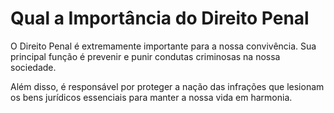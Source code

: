 # Qual a Importância do Direito Penal



O Direito Penal é extremamente importante para a nossa convivência. Sua principal função é prevenir e punir condutas criminosas na nossa sociedade.

Além disso, é responsável por proteger a nação das infrações que lesionam os bens jurídicos essenciais para manter a nossa vida em harmonia.
